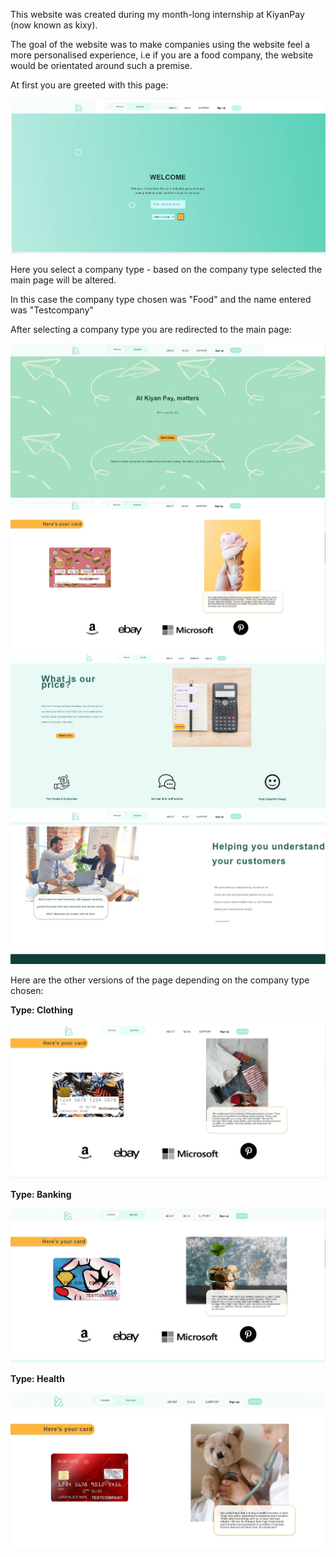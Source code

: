This website was created during my month-long internship at KiyanPay (now known as kixy).

The goal of the website was to make companies using the website feel a more personalised experience, i.e if you are a food company, the website would be orientated 
around such a premise.

At first you are greeted with this page:

![alt text](https://github.com/Mahdi2c/storage/blob/master/KiyanPay/Company_type/1.jpg)

Here you select a company type - based on the company type selected the main page will be altered.

In this case the company type chosen was "Food" and the name entered was "Testcompany"

After selecting a company type you are redirected to the main page:

![alt text](https://github.com/Mahdi2c/storage/blob/master/KiyanPay/Main_page/2.jpg)
![alt text](https://github.com/Mahdi2c/storage/blob/master/KiyanPay/Main_page/3.jpg)
![alt text](https://github.com/Mahdi2c/storage/blob/master/KiyanPay/Main_page/4.jpg)
![alt text](https://github.com/Mahdi2c/storage/blob/master/KiyanPay/Main_page/5.jpg)

Here are the other versions of the page depending on the company type chosen:

<strong>Type: Clothing</strong>

![alt text](https://github.com/Mahdi2c/storage/blob/master/KiyanPay/Main_page/6.jpg)

<strong>Type: Banking</strong>

![alt text](https://github.com/Mahdi2c/storage/blob/master/KiyanPay/Main_page/7.jpg)

<strong>Type: Health</strong>

![alt text](https://github.com/Mahdi2c/storage/blob/master/KiyanPay/Main_page/8.jpg)
